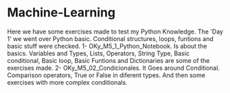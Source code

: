 # Machine-Learning
Here we have some exercises made to test my Python Knowledge.
The 'Day 1' we went over Python basic. Conditional structures, loops, funtions and basic stuff were checked.
 1- OKy_M5_1_Python_Notebook. Is about the basics. Variables and Types, Lists, Operators, String Type, Basic conditional, Basic loop, Basic Funtions and Dictionaries are some of the exercises made.
 2- OKy_M5_02_Condicionales. It Goes around Conditional. Comparison operators, True or False in diferent types. And then some exercises with more complex conditionals.
